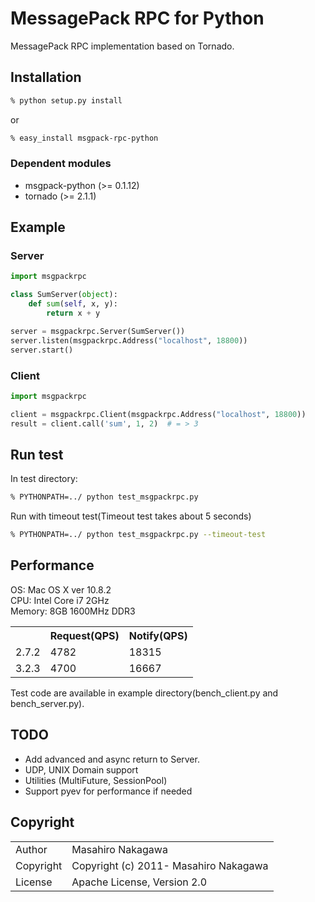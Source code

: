 # MessagePack RPC for Python

MessagePack RPC implementation based on Tornado.

## Installation

```sh
% python setup.py install
```

or

```sh
% easy_install msgpack-rpc-python
```

### Dependent modules

* msgpack-python (>= 0.1.12)
* tornado (>= 2.1.1)

## Example

### Server

```python
import msgpackrpc

class SumServer(object):
    def sum(self, x, y):
        return x + y

server = msgpackrpc.Server(SumServer())
server.listen(msgpackrpc.Address("localhost", 18800))
server.start()
```

### Client

```python
import msgpackrpc

client = msgpackrpc.Client(msgpackrpc.Address("localhost", 18800))
result = client.call('sum', 1, 2)  # = > 3
```

## Run test

In test directory:

```sh
% PYTHONPATH=../ python test_msgpackrpc.py
```

Run with timeout test(Timeout test takes about 5 seconds)

```sh
% PYTHONPATH=../ python test_msgpackrpc.py --timeout-test
```

## Performance

OS: Mac OS X ver 10.8.2<br />
CPU: Intel Core i7 2GHz<br />
Memory: 8GB 1600MHz DDR3

<table>
  <tr>
    <th></th><th>Request(QPS)</th><th>Notify(QPS)</th>
  </tr>
  <tr>
    <td>2.7.2</td><td>4782</td><td>18315</td>
  </tr>
  <tr>
    <td>3.2.3</td><td>4700</td><td>16667</td>
  </tr>
</table>

Test code are available in example directory(bench_client.py and bench_server.py).

## TODO

* Add advanced and async return to Server.
* UDP, UNIX Domain support
* Utilities (MultiFuture, SessionPool)
* Support pyev for performance if needed

## Copyright

<table>
  <tr>
    <td>Author</td><td>Masahiro Nakagawa <repeatedly@gmail.com></td>
  </tr>
  <tr>
    <td>Copyright</td><td>Copyright (c) 2011- Masahiro Nakagawa</td>
  </tr>
  <tr>
    <td>License</td><td>Apache License, Version 2.0</td>
  </tr>
</table>

